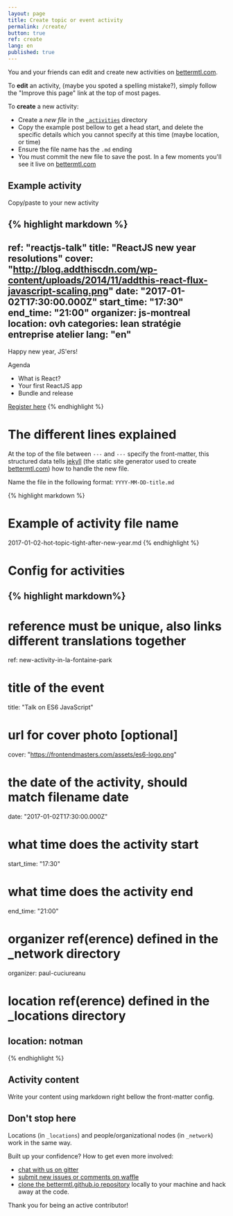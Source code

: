 ```yaml
---
layout: page
title: Create topic or event activity
permalink: /create/
button: true
ref: create
lang: en
published: true
---
```

You and your friends can edit and create new activities on [bettermtl.com](http://bettermtl.com).

To **edit** an activity, (maybe you spoted a spelling mistake?), simply follow the "Improve this page" link at the top of most pages.

To **create** a new activity:
- Create a *new file* in the  [`_activities`](https://github.com/bettermtl/bettermtl.github.io/tree/master/_activities) directory 
- Copy the example post bellow to get a head start, and delete the specific details which you cannot specify at this time (maybe location, or time)
- Ensure the file name has the `.md` ending
- You must commit the new file to save the post. In a few moments you'll see it live on [bettermtl.com](http://bettermtl.com)

## Example activity
Copy/paste to your new activity

{% highlight markdown %}
---
ref: "reactjs-talk"
title: "ReactJS new year resolutions"
cover: "http://blog.addthiscdn.com/wp-content/uploads/2014/11/addthis-react-flux-javascript-scaling.png"
date: "2017-01-02T17:30:00.000Z"
start_time: "17:30"
end_time: "21:00"
organizer: js-montreal
location: ovh
categories: lean stratégie entreprise atelier
lang: "en"
---
Happy new year, JS'ers!

Agenda

- What is React?
- Your first ReactJS app
- Bundle and release

[Register here](http://eventbrite.com)
{% endhighlight %}

# The different lines explained
At the top of the file between `---` and `---` specify the front-matter, this structured data tells [jekyll](jekyllrb.com) (the static site generator used to create [bettermtl.com](http://bettermtl.com)) how to handle the new file.

Name the file in the following format: `YYYY-MM-DD-title.md`

{% highlight markdown %}
# Example of activity file name
2017-01-02-hot-topic-tight-after-new-year.md
{% endhighlight %}

# Config for activities
{% highlight markdown%}
---
# reference must be unique, also links different translations together
ref: new-activity-in-la-fontaine-park
# title of the event
title:  "Talk on ES6 JavaScript"
# url for cover photo [optional]
cover: "https://frontendmasters.com/assets/es6-logo.png"
# the date of the activity, should match filename date
date: "2017-01-02T17:30:00.000Z"
# what time does the activity start
start_time: "17:30"
# what time does the activity end
end_time: "21:00"
# organizer ref(erence) defined in the _network directory
organizer: paul-cuciureanu
# location ref(erence) defined in the _locations directory
location: notman
---
{% endhighlight %}

## Activity content

Write your content using markdown right bellow the front-matter config.

## Don't stop here
Locations (in `_locations`) and people/organizational nodes (in `_network`) work in the same way.

Built up your confidence? How to get even more involved:
- [chat with us on gitter](https://gitter.im/bettermtl/general)
- [submit new issues or comments on waffle](https://waffle.io/bettermtl/bettermtl.github.io)
- [clone the bettermtl.github.io repository](https://github.com/bettermtl/bettermtl.github.io) locally to your machine and hack away at the code.

Thank you for being an active contributor!
